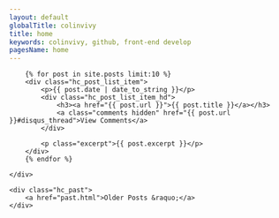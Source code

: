 ```yaml
---
layout: default
globalTitle: colinvivy
title: home
keywords: colinvivy, github, front-end develop
pagesName: home
---
```

<div class="home_cont yyy">
    <div class="hc_post_list">

        {% for post in site.posts limit:10 %}
        <div class="hc_post_list_item">
            <p>{{ post.date | date_to_string }}</p>
            <div class="hc_post_list_item_hd">
                <h3><a href="{{ post.url }}">{{ post.title }}</a></h3>
                <a class="comments hidden" href="{{ post.url }}#disqus_thread">View Comments</a>
            </div>

            <p class="excerpt">{{ post.excerpt }}</p>
        </div>
        {% endfor %}

    </div>

    <div class="hc_past">
        <a href="past.html">Older Posts &raquo;</a>
    </div>
</div>


